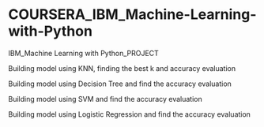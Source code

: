 # COURSERA_IBM_Machine-Learning-with-Python
IBM_Machine Learning with Python_PROJECT


Building model using KNN, finding the best k and accuracy evaluation

Building model using Decision Tree and find the accuracy evaluation 

Building model using SVM and find the accuracy evaluation 

Building model using Logistic Regression and find the accuracy evaluation
